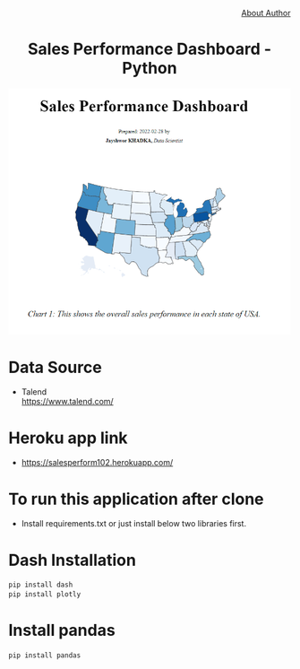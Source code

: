 <div align="center">
  <p align="right"><a href="https://github.com/yesdeepakmittal/">About Author</a></p>
  <h1>Sales Performance Dashboard - Python</h1>
</div>

![Alt text](usa-geo.png?raw=true "Sales Dashboard")


# Data Source
- Talend   
https://www.talend.com/

# Heroku app link
- https://salesperform102.herokuapp.com/




# To run this application after clone
- Install requirements.txt or just install below two libraries first.

# Dash Installation
```bash
pip install dash
pip install plotly
```
# Install pandas
```bash
pip install pandas
```
